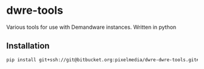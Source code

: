 # dwre-tools

Various tools for use with Demandware instances. Written in python

## Installation

```sh
pip install git+ssh://git@bitbucket.org:pixelmedia/dwre-dwre-tools.git#egg=DwreTools
```
